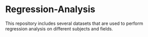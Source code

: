 # Regression-Analysis
This repository includes several datasets that are used to perform regression analysis on different subjects and fields.

